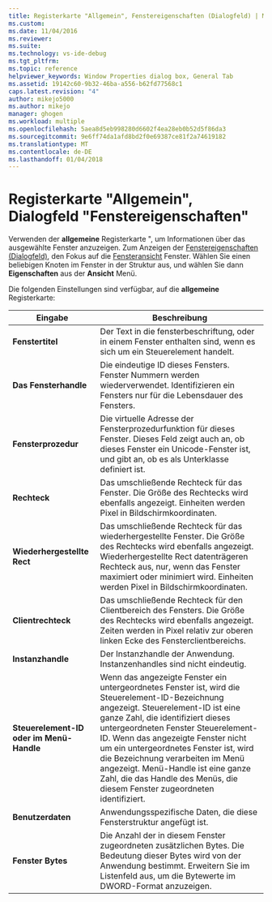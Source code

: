 ```yaml
---
title: Registerkarte "Allgemein", Fenstereigenschaften (Dialogfeld) | Microsoft Docs
ms.custom: 
ms.date: 11/04/2016
ms.reviewer: 
ms.suite: 
ms.technology: vs-ide-debug
ms.tgt_pltfrm: 
ms.topic: reference
helpviewer_keywords: Window Properties dialog box, General Tab
ms.assetid: 19142c60-9b32-46ba-a556-b62fd77568c1
caps.latest.revision: "4"
author: mikejo5000
ms.author: mikejo
manager: ghogen
ms.workload: multiple
ms.openlocfilehash: 5aea8d5eb998280d6602f4ea28eb0b52d5f86da3
ms.sourcegitcommit: 9e6ff74da1afd8bd2f0e69387ce81f2a74619182
ms.translationtype: MT
ms.contentlocale: de-DE
ms.lasthandoff: 01/04/2018
---
```

# <a name="general-tab-window-properties-dialog-box"></a>Registerkarte "Allgemein", Dialogfeld "Fenstereigenschaften"
Verwenden der **allgemeine** Registerkarte ", um Informationen über das ausgewählte Fenster anzuzeigen. Zum Anzeigen der [Fenstereigenschaften (Dialogfeld)](../debugger/window-properties-dialog-box.md), den Fokus auf die [Fensteransicht](../debugger/windows-view.md) Fenster. Wählen Sie einen beliebigen Knoten im Fenster in der Struktur aus, und wählen Sie dann **Eigenschaften** aus der **Ansicht** Menü.  
  
 Die folgenden Einstellungen sind verfügbar, auf die **allgemeine** Registerkarte:  
  
|Eingabe|Beschreibung|  
|-----------|-----------------|  
|**Fenstertitel**|Der Text in die fensterbeschriftung, oder in einem Fenster enthalten sind, wenn es sich um ein Steuerelement handelt.|  
|**Das Fensterhandle**|Die eindeutige ID dieses Fensters. Fenster Nummern werden wiederverwendet. Identifizieren ein Fensters nur für die Lebensdauer des Fensters.|  
|**Fensterprozedur**|Die virtuelle Adresse der Fensterprozedurfunktion für dieses Fenster. Dieses Feld zeigt auch an, ob dieses Fenster ein Unicode-Fenster ist, und gibt an, ob es als Unterklasse definiert ist.|  
|**Rechteck**|Das umschließende Rechteck für das Fenster. Die Größe des Rechtecks wird ebenfalls angezeigt. Einheiten werden Pixel in Bildschirmkoordinaten.|  
|**Wiederhergestellte Rect**|Das umschließende Rechteck für das wiederhergestellte Fenster. Die Größe des Rechtecks wird ebenfalls angezeigt. Wiederhergestellte Rect datenträgeren Rechteck aus, nur, wenn das Fenster maximiert oder minimiert wird. Einheiten werden Pixel in Bildschirmkoordinaten.|  
|**Clientrechteck**|Das umschließende Rechteck für den Clientbereich des Fensters. Die Größe des Rechtecks wird ebenfalls angezeigt. Zeiten werden in Pixel relativ zur oberen linken Ecke des Fensterclientbereichs.|  
|**Instanzhandle**|Der Instanzhandle der Anwendung. Instanzenhandles sind nicht eindeutig.|  
|**Steuerelement-ID oder im Menü-Handle**|Wenn das angezeigte Fenster ein untergeordnetes Fenster ist, wird die Steuerelement-ID-Bezeichnung angezeigt. Steuerelement-ID ist eine ganze Zahl, die identifiziert dieses untergeordneten Fenster Steuerelement-ID. Wenn das angezeigte Fenster nicht um ein untergeordnetes Fenster ist, wird die Bezeichnung verarbeiten im Menü angezeigt. Menü-Handle ist eine ganze Zahl, die das Handle des Menüs, die diesem Fenster zugeordneten identifiziert.|  
|**Benutzerdaten**|Anwendungsspezifische Daten, die diese Fensterstruktur angefügt ist.|  
|**Fenster Bytes**|Die Anzahl der in diesem Fenster zugeordneten zusätzlichen Bytes. Die Bedeutung dieser Bytes wird von der Anwendung bestimmt. Erweitern Sie im Listenfeld aus, um die Bytewerte im DWORD-Format anzuzeigen.|